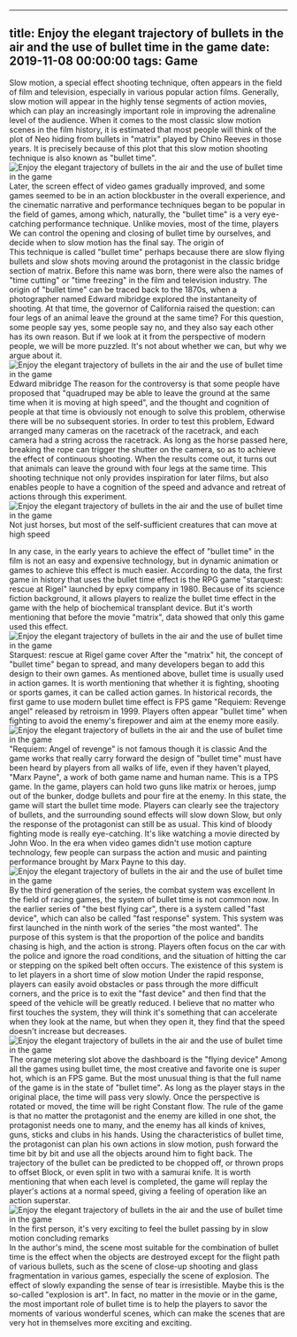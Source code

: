 
---
title: Enjoy the elegant trajectory of bullets in the air and the use of bullet time in the game
date: 2019-11-08 00:00:00
tags:  Game
---
Slow motion, a special effect shooting technique, often appears in the field of film and television, especially in various popular action films. Generally, slow motion will appear in the highly tense segments of action movies, which can play an increasingly important role in improving the adrenaline level of the audience. When it comes to the most classic slow motion scenes in the film history, it is estimated that most people will think of the plot of Neo hiding from bullets in "matrix" played by Chino Reeves in those years. It is precisely because of this plot that this slow motion shooting technique is also known as "bullet time".
![Enjoy the elegant trajectory of bullets in the air and the use of bullet time in the game](8a65d9f019fc4d9f8da9f2e81200911d.jpg)
Later, the screen effect of video games gradually improved, and some games seemed to be in an action blockbuster in the overall experience, and the cinematic narrative and performance techniques began to be popular in the field of games, among which, naturally, the "bullet time" is a very eye-catching performance technique. Unlike movies, most of the time, players We can control the opening and closing of bullet time by ourselves, and decide when to slow motion has the final say.
The origin of      
This technique is called "bullet time" perhaps because there are slow flying bullets and slow shots moving around the protagonist in the classic bridge section of matrix. Before this name was born, there were also the names of "time cutting" or "time freezing" in the film and television industry. The origin of "bullet time" can be traced back to the 1870s, when a photographer named Edward mibridge explored the instantaneity of shooting. At that time, the governor of California raised the question: can four legs of an animal leave the ground at the same time? For this question, some people say yes, some people say no, and they also say each other has its own reason. But if we look at it from the perspective of modern people, we will be more puzzled. It's not about whether we can, but why we argue about it.
![Enjoy the elegant trajectory of bullets in the air and the use of bullet time in the game](b0c606dcad174cfc96d8b243f592cf08.jpg)
Edward mibridge
The reason for the controversy is that some people have proposed that "quadruped may be able to leave the ground at the same time when it is moving at high speed", and the thought and cognition of people at that time is obviously not enough to solve this problem, otherwise there will be no subsequent stories. In order to test this problem, Edward arranged many cameras on the racetrack of the racetrack, and each camera had a string across the racetrack. As long as the horse passed here, breaking the rope can trigger the shutter on the camera, so as to achieve the effect of continuous shooting. When the results come out, it turns out that animals can leave the ground with four legs at the same time. This shooting technique not only provides inspiration for later films, but also enables people to have a cognition of the speed and advance and retreat of actions through this experiment.
![Enjoy the elegant trajectory of bullets in the air and the use of bullet time in the game](766c069fee5b4af18f782b6e7b7a2424.jpg)
Not just horses, but most of the self-sufficient creatures that can move at high speed
       
In any case, in the early years to achieve the effect of "bullet time" in the film is not an easy and expensive technology, but in dynamic animation or games to achieve this effect is much easier. According to the data, the first game in history that uses the bullet time effect is the RPG game "starquest: rescue at Rigel" launched by epxy company in 1980. Because of its science fiction background, it allows players to realize the bullet time effect in the game with the help of biochemical transplant device. But it's worth mentioning that before the movie "matrix", data showed that only this game used this effect.
![Enjoy the elegant trajectory of bullets in the air and the use of bullet time in the game](31fea650dddc493987a107bf071bff84.jpg)
Starquest: rescue at Rigel game cover
After the "matrix" hit, the concept of "bullet time" began to spread, and many developers began to add this design to their own games. As mentioned above, bullet time is usually used in action games. It is worth mentioning that whether it is fighting, shooting or sports games, it can be called action games. In historical records, the first game to use modern bullet time effect is FPS game "Requiem: Revenge angel" released by retroism in 1999. Players often appear "bullet time" when fighting to avoid the enemy's firepower and aim at the enemy more easily.
![Enjoy the elegant trajectory of bullets in the air and the use of bullet time in the game](6da9df0dcacc4e08a8ee7bd61198dc9e.jpg)
"Requiem: Angel of revenge" is not famous though it is classic
And the game works that really carry forward the design of "bullet time" must have been heard by players from all walks of life, even if they haven't played, "Marx Payne", a work of both game name and human name. This is a TPS game. In the game, players can hold two guns like matrix or heroes, jump out of the bunker, dodge bullets and pour fire at the enemy. In this state, the game will start the bullet time mode. Players can clearly see the trajectory of bullets, and the surrounding sound effects will slow down Slow, but only the response of the protagonist can still be as usual. This kind of bloody fighting mode is really eye-catching. It's like watching a movie directed by John Woo. In the era when video games didn't use motion capture technology, few people can surpass the action and music and painting performance brought by Marx Payne to this day.
![Enjoy the elegant trajectory of bullets in the air and the use of bullet time in the game](9d9689d7244848d09fd0c4b737f7b9ac.jpg)
By the third generation of the series, the combat system was excellent
In the field of racing games, the system of bullet time is not common now. In the earlier series of "the best flying car", there is a system called "fast device", which can also be called "fast response" system. This system was first launched in the ninth work of the series "the most wanted". The purpose of this system is that the proportion of the police and bandits chasing is high, and the action is strong. Players often focus on the car with the police and ignore the road conditions, and the situation of hitting the car or stepping on the spiked belt often occurs. The existence of this system is to let players in a short time of slow motion Under the rapid response, players can easily avoid obstacles or pass through the more difficult corners, and the price is to exit the "fast device" and then find that the speed of the vehicle will be greatly reduced. I believe that no matter who first touches the system, they will think it's something that can accelerate when they look at the name, but when they open it, they find that the speed doesn't increase but decreases.
![Enjoy the elegant trajectory of bullets in the air and the use of bullet time in the game](d4be38bc2b5d4c8c993b7ee1348b437e.jpg)
The orange metering slot above the dashboard is the "flying device"
Among all the games using bullet time, the most creative and favorite one is super hot, which is an FPS game. But the most unusual thing is that the full name of the game is in the state of "bullet time". As long as the player stays in the original place, the time will pass very slowly. Once the perspective is rotated or moved, the time will be right Constant flow. The rule of the game is that no matter the protagonist and the enemy are killed in one shot, the protagonist needs one to many, and the enemy has all kinds of knives, guns, sticks and clubs in his hands. Using the characteristics of bullet time, the protagonist can plan his own actions in slow motion, push forward the time bit by bit and use all the objects around him to fight back. The trajectory of the bullet can be predicted to be chopped off, or thrown props to offset Block, or even split in two with a samurai knife. It is worth mentioning that when each level is completed, the game will replay the player's actions at a normal speed, giving a feeling of operation like an action superstar.
![Enjoy the elegant trajectory of bullets in the air and the use of bullet time in the game](ca36c6b2e5574528950dee463be2a968.jpg)
In the first person, it's very exciting to feel the bullet passing by in slow motion
    concluding remarks  
In the author's mind, the scene most suitable for the combination of bullet time is the effect when the objects are destroyed except for the flight path of various bullets, such as the scene of close-up shooting and glass fragmentation in various games, especially the scene of explosion. The effect of slowly expanding the sense of tear is irresistible. Maybe this is the so-called "explosion is art". In fact, no matter in the movie or in the game, the most important role of bullet time is to help the players to savor the moments of various wonderful scenes, which can make the scenes that are very hot in themselves more exciting and exciting.